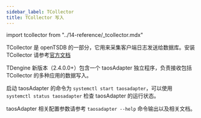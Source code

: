 ```yaml
---
sidebar_label: TCollector
title: TCollector 写入
---
```


import tcollector from "../14-reference/_tcollector.mdx"

TCollector 是 openTSDB 的一部分，它用来采集客户端日志发送给数据库。安装 TCollector 请参考[官方文档](http://opentsdb.net/docs/build/html/user_guide/utilities/tcollector.html#installation-of-tcollector)

TDengine 新版本（2.4.0.0+）包含一个 taosAdapter 独立程序，负责接收包括 TCollector 的多种应用的数据写入。

启动 taosAdapter 的命令为 `systemctl start taosadapter`，可以使用 `systemctl status taosadapter` 检查 taosAdapter 的运行状态。

<tcollector />

taosAdapter 相关配置参数请参考 `taosadapter --help` 命令输出以及相关文档。
